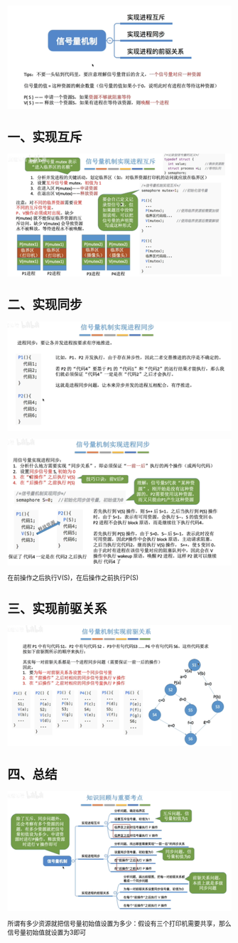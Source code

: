 ![image-20231225223450918](10.用信号量实现互斥、同步与前驱关系.assets/image-20231225223450918.png)

# 一、实现互斥

![image-20231225223521933](10.用信号量实现互斥、同步与前驱关系.assets/image-20231225223521933.png)

# 二、实现同步

![image-20231225223546252](10.用信号量实现互斥、同步与前驱关系.assets/image-20231225223546252.png)

![image-20231225223617746](10.用信号量实现互斥、同步与前驱关系.assets/image-20231225223617746.png)

在前操作之后执行V(S)，在后操作之前执行P(S)

# 三、实现前驱关系

![image-20231225223717520](10.用信号量实现互斥、同步与前驱关系.assets/image-20231225223717520.png)

# 四、总结

![image-20231225223748585](10.用信号量实现互斥、同步与前驱关系.assets/image-20231225223748585.png)

所谓有多少资源就把信号量初始值设置为多少：假设有三个打印机需要共享，那么信号量初始值就设置为3即可